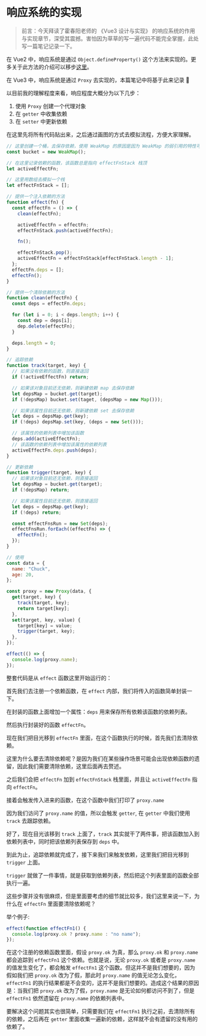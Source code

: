 # 响应系统的实现

> 前言：今天拜读了霍春阳老师的 《Vue3 设计与实现》 的响应系统的作用与实现章节，深受其震撼。害怕因为草草的写一遍代码不能完全掌握，此处写一篇笔记记录一下。

在 Vue2 中，响应系统是通过 `Object.defineProperty()` 这个方法来实现的。更多关于此方法的介绍可以移步[这里](https://developer.mozilla.org/zh-CN/docs/Web/JavaScript/Reference/Global_Objects/Object/defineProperty)。

在 Vue3 中，响应系统是通过 `Proxy` 去实现的，本篇笔记中将基于此来记录 📝

以目前我的理解程度来看，响应程度大概分为以下几步：

1. 使用 `Proxy` 创建一个代理对象
2. 在 `getter` 中收集依赖
3. 在 `setter` 中更新依赖

在这里先将所有代码贴出来，之后通过画图的方式去模拟流程，方便大家理解。

```js
// 这里创建一个桶，去保存依赖，使用 WeakMap 的原因是因为 WeakMap 的弱引用的特性可以防止内存溢出。
const bucket = new WeakMap();

// 在这里记录依赖的函数，该函数总是指向 effectFnStack 栈顶
let activeEffectFn;

// 这里用数组去模拟一个栈
let effectFnStack = [];

// 提供一个注入依赖的方法
function effect(fn) {
  const effectFn = () => {
    clean(effectFn);

    activeEffectFn = effectFn;
    effectFnStack.push(activeEffectFn);

    fn();

    effectFnStack.pop();
    activeEffectFn = effectFnStack[effectFnStack.length - 1];
  };
  effectFn.deps = [];
  effectFn();
}

// 提供一个清除依赖的方法
function clean(effectFn) {
  const deps = effectFn.deps;

  for (let i = 0; i < deps.length; i++) {
    const dep = deps[i];
    dep.delete(effectFn);
  }

  deps.length = 0;
}

// 追踪依赖
function track(target, key) {
  // 如果没有依赖的函数，则直接返回
  if (!activeEffectFn) return;

  // 如果该对象目前还无依赖，则新建依赖 map 去保存依赖
  let depsMap = bucket.get(target);
  if (!depsMap) bucket.set(taget, (depsMap = new Map()));

  // 如果该属性目前还无依赖，则新建依赖 set 去保存依赖
  let deps = depsMap.get(key);
  if (!deps) depsMap.set(key, (deps = new Set()));

  // 该属性的依赖列表中增加该函数
  deps.add(activeEffectFn);
  // 该函数的依赖列表中增加该属性的依赖列表
  activeEffectFn.deps.push(deps);
}

// 更新依赖
function trigger(target, key) {
  // 如果该对象目前还无依赖，则直接返回
  let depsMap = bucket.get(target);
  if (!depsMap) return;

  // 如果该属性目前还无依赖，则直接返回
  let deps = depsMap.get(key);
  if (!deps) return;

  const effectFnsRun = new Set(deps);
  effectFnsRun.forEach((effectFn) => {
    effectFn();
  });
}

// 使用
const data = {
  name: "Chuck",
  age: 20,
};

const proxy = new Proxy(data, {
  get(target, key) {
    track(target, key);
    return target[key];
  },
  set(target, key, value) {
    target[key] = value;
    trigger(target, key);
  },
});

effect(() => {
  console.log(proxy.name);
});
```

整套代码是从 `effect` 函数这里开始运行的：

首先我们去注册一个依赖函数，在 `effect` 内部，我们将传入的函数简单封装一下。

在封装的函数上面增加一个属性：`deps` 用来保存所有依赖该函数的依赖列表。

然后执行封装好的函数 `effectFn`。

现在我们把目光移到 `effectFn` 里面，在这个函数执行的时候，首先我们去清除依赖。

这里为什么要去清除依赖呢？是因为我们在某些操作场景可能会出现依赖函数的遗留，因此我们需要清除依赖，这里后面再去赘述。

之后我们会把 `effectFn` 加到 `effectFnStack` 栈里面，并且让 `activeEffectFn` 指向 `effectFn`。

接着会触发传入进来的函数，在这个函数中我们打印了 `proxy.name`

因为我们访问了 `proxy.name` 的值，所以会触发 `getter`, 在 `getter` 中我们使用 `track` 去跟踪依赖。

好了，现在目光该移到 `track` 上面了，`track` 其实就干了两件事，把该函数加入到依赖列表中，同时把该依赖列表保存到 `deps` 中。

到此为止，追踪依赖就完成了，接下来我们来触发依赖，这里我们把目光移到 `trigger` 上面。

`trigger` 就做了一件事情，就是获取到依赖列表，然后把这个列表里面的函数全部执行一遍。

这些步骤并没有很麻烦，但是里面要考虑的细节就比较多，我们这里来说一下，为什么在 `effectFn` 里面要清除依赖呢？

举个例子:

```js
effect(function effectFn1() {
  console.log(proxy.ok ? proxy.name : "no name");
});
```

在这个注册的依赖函数里面，假设 `proxy.ok` 为真，那么 `proxy.ok` 和 `proxy.name` 都会追踪到 `effectFn1` 这个依赖。也就是说，无论 `proxy.ok` 或者是 `proxy.name` 的值发生变化了，都会触发 `effectFn1` 这个函数。但这并不是我们想要的，因为假如我们把 `proxy.ok` 改为了假，那此时 `proxy.name` 的值无论怎么变化，`effectFn1` 的执行结果都是不会变的，这并不是我们想要的。造成这个结果的原因是：当我们把 `proxy.ok` 改为了假，`proxy.name` 是无论如何都访问不到了，但是 `effectFn1` 依然遗留在 `proxy.name` 的依赖列表中。

要解决这个问题其实也很简单，只需要我们在 `effectFn1` 执行之前，去清除所有的依赖，之后再在 `getter` 里面收集一遍新的依赖，这样就不会有遗留的没有用的依赖了。
